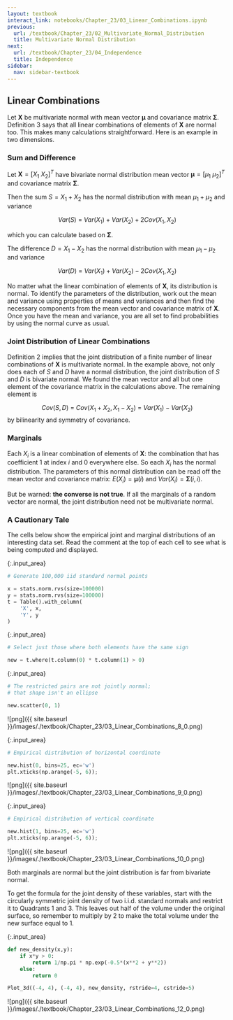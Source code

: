 ```yaml
---
layout: textbook
interact_link: notebooks/Chapter_23/03_Linear_Combinations.ipynb
previous:
  url: /textbook/Chapter_23/02_Multivariate_Normal_Distribution
  title: Multivariate Normal Distribution
next:
  url: /textbook/Chapter_23/04_Independence
  title: Independence
sidebar:
  nav: sidebar-textbook
---
```


## Linear Combinations ##

Let $\mathbf{X}$ be multivariate normal with mean vector $\boldsymbol{\mu}$ and covariance matrix $\boldsymbol{\Sigma}$. Definition 3 says that all linear combinations of elements of $\mathbf{X}$ are normal too. This makes many calculations straightforward. Here is an example in two dimensions.

### Sum and Difference ###
Let $\mathbf{X} = [X_1 ~ X_2]^T$ have bivariate normal distribution mean vector $\boldsymbol{\mu} = [\mu_1 ~ \mu_2]^T$ and covariance matrix $\boldsymbol{\Sigma}$.

Then the sum $S = X_1 + X_2$ has the normal distribution with mean $\mu_1 + \mu_2$ and variance

$$
Var(S) ~ = ~ Var(X_1) + Var(X_2) + 2Cov(X_1, X_2)
$$

which you can calculate based on $\boldsymbol{\Sigma}$.

The difference $D= X_1 - X_2$ has the normal distribution with mean $\mu_1 - \mu_2$ and variance

$$
Var(D) ~ = ~ Var(X_1) + Var(X_2) - 2Cov(X_1, X_2)
$$

No matter what the linear combination of elements of $\mathbf{X}$, its distribution is normal. To identify the parameters of the distribution, work out the mean and variance using properties of means and variances and then find the necessary components from the mean vector and covariance matrix of $\mathbf{X}$. Once you have the mean and variance, you are all set to find probabilities by using the normal curve as usual.

### Joint Distribution of Linear Combinations ###
Definition 2 implies that the joint distribution of a finite number of linear combinations of $\mathbf{X}$ is multivariate normal. In the example above, not only does each of $S$ and $D$ have a normal distribution, the joint distribution of $S$ and $D$ is bivariate normal. We found the mean vector and all but one element of the covariance matrix in the calculations above. The remaining element is

$$
Cov(S, D) ~ = ~ Cov(X_1 + X_2, X_1 - X_2) ~ = ~ Var(X_1) - Var(X_2)
$$
by bilinearity and symmetry of covariance.

### Marginals ###
Each $X_i$ is a linear combination of elements of $\mathbf{X}$: the combination that has coefficient 1 at index $i$ and 0 everywhere else. So each $X_i$ has the normal distribution. The parameters of this normal distribution can be read off the mean vector and covariance matrix: $E(X_i) = \boldsymbol{\mu}(i)$ and $Var(X_i) = \boldsymbol{\Sigma}(i, i)$.

But be warned: **the converse is not true**. If all the marginals of a random vector are normal, the joint distribution need not be multivariate normal.

### A Cautionary Tale ###
The cells below show the empirical joint and marginal distributions of an interesting data set. Read the comment at the top of each cell to see what is being computed and displayed.


{:.input_area}
```python
# Generate 100,000 iid standard normal points

x = stats.norm.rvs(size=100000)
y = stats.norm.rvs(size=100000)
t = Table().with_column(
    'X', x,
    'Y', y
)
```


{:.input_area}
```python
# Select just those where both elements have the same sign

new = t.where(t.column(0) * t.column(1) > 0)
```


{:.input_area}
```python
# The restricted pairs are not jointly normal;
# that shape isn't an ellipse

new.scatter(0, 1)
```


![png]({{ site.baseurl }}/images/./textbook/Chapter_23/03_Linear_Combinations_8_0.png)



{:.input_area}
```python
# Empirical distribution of horizontal coordinate

new.hist(0, bins=25, ec='w')
plt.xticks(np.arange(-5, 6));
```


![png]({{ site.baseurl }}/images/./textbook/Chapter_23/03_Linear_Combinations_9_0.png)



{:.input_area}
```python
# Empirical distribution of vertical coordinate

new.hist(1, bins=25, ec='w')
plt.xticks(np.arange(-5, 6));
```


![png]({{ site.baseurl }}/images/./textbook/Chapter_23/03_Linear_Combinations_10_0.png)


Both marginals are normal but the joint distribution is far from bivariate normal. 

To get the formula for the joint density of these variables, start with the circularly symmetric joint density of two i.i.d. standard normals and restrict it to Quadrants 1 and 3. This leaves out half of the volume under the original surface, so remember to multiply by 2 to make the total volume under the new surface equal to 1.


{:.input_area}
```python
def new_density(x,y):
    if x*y > 0:
        return 1/np.pi * np.exp(-0.5*(x**2 + y**2))
    else:
        return 0

Plot_3d((-4, 4), (-4, 4), new_density, rstride=4, cstride=5)
```


![png]({{ site.baseurl }}/images/./textbook/Chapter_23/03_Linear_Combinations_12_0.png)

